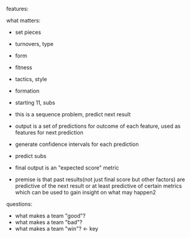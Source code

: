 features:

what matters:
- set pieces 
- turnovers, type
- form
- fitness
- tactics, style
- formation
- starting 11, subs


- this is a sequence problem, predict next result
- output is a set of predictions for outcome of each feature, used as features for next prediction
- generate confidence intervals for each prediction
- predict subs
- final output is an "expected score" metric
- premise is that past results(not just final score but other factors) are predictive of the next result or at least predictive of certain metrics which can be used to gain insight on what may happen2

questions:
- what makes a team "good"?
- what makes a team "bad"?
- what makes a team "win"? <- key